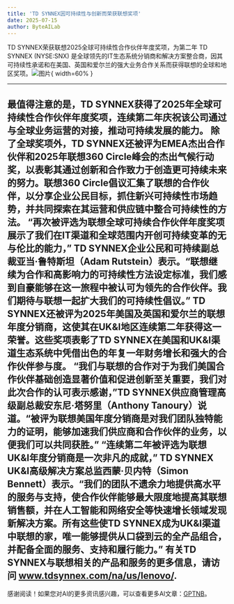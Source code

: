 ```yaml
---
title: 'TD SYNNEX因可持续性与创新而荣获联想奖项'
date: 2025-07-15
author: ByteAILab
---
```


TD SYNNEX荣获联想2025全球可持续性合作伙伴年度奖项，为第二年
TD SYNNEX (NYSE:SNX) 是全球领先的IT生态系统分销商和解决方案整合商，因其可持续性承诺和在美国、英国和爱尔兰的强大业务合作关系而获得联想的全球和地区奖项。![图片](https://ai-techpark.com/wp-content/uploads/TD-SYNNEX-2.jpg){ width=60% }

---
最值得注意的是，TD SYNNEX获得了2025年全球可持续性合作伙伴年度奖项，连续第二年庆祝该公司通过与全球业务运营的对接，推动可持续发展的能力。
除了全球奖项外，TD SYNNEX还被评为EMEA杰出合作伙伴和2025年联想360 Circle峰会的杰出气候行动奖，以表彰其通过创新和合作致力于创造更可持续未来的努力。联想360 Circle倡议汇集了联想的合作伙伴，以分享企业公民目标，抓住新兴可持续性市场趋势，并共同探索在其运营和供应链中整合可持续性的方法。
“再次被评选为联想全球可持续合作伙伴年度奖项展示了我们在IT渠道和全球范围内开创可持续变革的无与伦比的能力，” TD SYNNEX企业公民和可持续副总裁亚当·鲁特斯坦（Adam Rutstein）表示。“联想继续为合作和高影响力的可持续性方法设定标准，我们感到自豪能够在这一旅程中被认可为领先的合作伙伴。我们期待与联想一起扩大我们的可持续性倡议。”
TD SYNNEX还被评为2025年美国及英国和爱尔兰的联想年度分销商，这使其在UK&I地区连续第二年获得这一荣誉。这些奖项表彰了TD SYNNEX在美国和UK&I渠道生态系统中凭借出色的年复一年财务增长和强大的合作伙伴参与度。
“我们与联想的合作对于为我们美国合作伙伴基础创造显著价值和促进创新至关重要，我们对此次合作的认可表示感谢，”TD SYNNEX供应商管理高级副总裁安东尼·塔努里（Anthony Tanoury）说道。“被评为联想美国年度分销商是对我们团队独特能力的证明，能够加速我们供应商和合作伙伴的业务，以便我们可以共同获胜。”
“连续第二年被评选为联想UK&I年度分销商是一次非凡的成就，” TD SYNNEX UK&I高级解决方案总监西蒙·贝内特（Simon Bennett）表示。“我们的团队不遗余力地提供高水平的服务与支持，使合作伙伴能够最大限度地提高其联想销售额，并在人工智能和网络安全等快速增长领域发现新解决方案。所有这些使TD SYNNEX成为UK&I渠道中联想的家，唯一能够提供从口袋到云的全产品组合，并配备全面的服务、支持和履行能力。”
有关TD SYNNEX与联想相关的产品和服务的更多信息，请访问 www.tdsynnex.com/na/us/lenovo/.
---
感谢阅读！如果您对AI的更多资讯感兴趣，可以查看更多AI文章：[GPTNB](https://gptnb.com)。